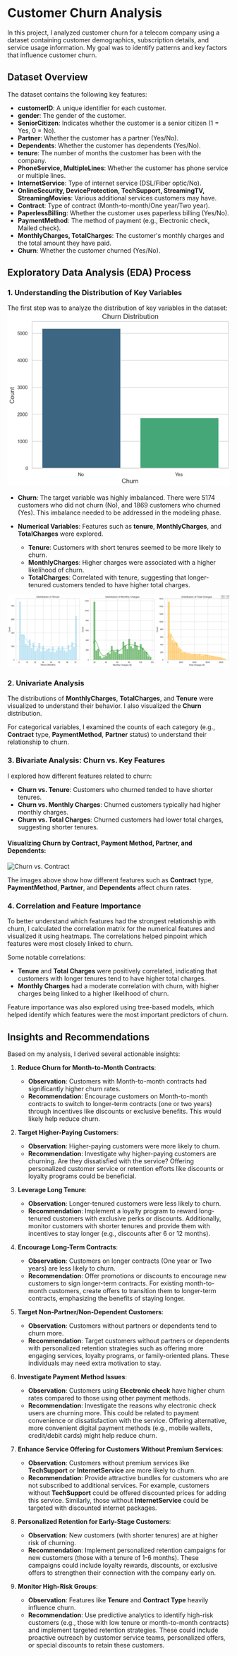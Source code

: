 # Customer Churn Analysis

In this project, I analyzed customer churn for a telecom company using a dataset containing customer demographics, subscription details, and service usage information. My goal was to identify patterns and key factors that influence customer churn.

## Dataset Overview

The dataset contains the following key features:

- **customerID**: A unique identifier for each customer.
- **gender**: The gender of the customer.
- **SeniorCitizen**: Indicates whether the customer is a senior citizen (1 = Yes, 0 = No).
- **Partner**: Whether the customer has a partner (Yes/No).
- **Dependents**: Whether the customer has dependents (Yes/No).
- **tenure**: The number of months the customer has been with the company.
- **PhoneService, MultipleLines**: Whether the customer has phone service or multiple lines.
- **InternetService**: Type of internet service (DSL/Fiber optic/No).
- **OnlineSecurity, DeviceProtection, TechSupport, StreamingTV, StreamingMovies**: Various additional services customers may have.
- **Contract**: Type of contract (Month-to-month/One year/Two year).
- **PaperlessBilling**: Whether the customer uses paperless billing (Yes/No).
- **PaymentMethod**: The method of payment (e.g., Electronic check, Mailed check).
- **MonthlyCharges, TotalCharges**: The customer's monthly charges and the total amount they have paid.
- **Churn**: Whether the customer churned (Yes/No).

## Exploratory Data Analysis (EDA) Process

### 1. **Understanding the Distribution of Key Variables**

The first step was to analyze the distribution of key variables in the dataset:
![](https://github.com/Ftsem/CustomerChurn-Python/blob/fdc5c8933b444c99139aed54837fc3845deca096/Assets/Screenshot%202025-04-10%20110147.png)
- **Churn**: The target variable was highly imbalanced. There were 5174 customers who did not churn (No), and 1869 customers who churned (Yes). This imbalance needed to be addressed in the modeling phase.


- **Numerical Variables**: Features such as **tenure**, **MonthlyCharges**, and **TotalCharges** were explored.
    - **Tenure**: Customers with short tenures seemed to be more likely to churn.
    - **MonthlyCharges**: Higher charges were associated with a higher likelihood of churn.
    - **TotalCharges**: Correlated with tenure, suggesting that longer-tenured customers tended to have higher total charges.

![](https://github.com/Ftsem/CustomerChurn-Python/blob/e90436502e39ea7ad5f50dee2bd1a1cd60582e19/Assets/Screenshot%202025-04-10%20110157.png)

### 2. **Univariate Analysis**

The distributions of **MonthlyCharges**, **TotalCharges**, and **Tenure** were visualized to understand their behavior. I also visualized the **Churn** distribution.

For categorical variables, I examined the counts of each category (e.g., **Contract** type, **PaymentMethod**, **Partner** status) to understand their relationship to churn.

### 3. **Bivariate Analysis: Churn vs. Key Features**

I explored how different features related to churn:

- **Churn vs. Tenure**: Customers who churned tended to have shorter tenures.
- **Churn vs. Monthly Charges**: Churned customers typically had higher monthly charges.
- **Churn vs. Total Charges**: Churned customers had lower total charges, suggesting shorter tenures.

#### Visualizing Churn by Contract, Payment Method, Partner, and Dependents:

![Churn vs. Contract](path_to_image/Churn_vs_Contract.png)

The images above show how different features such as **Contract** type, **PaymentMethod**, **Partner**, and **Dependents** affect churn rates.

### 4. **Correlation and Feature Importance**

To better understand which features had the strongest relationship with churn, I calculated the correlation matrix for the numerical features and visualized it using heatmaps. The correlations helped pinpoint which features were most closely linked to churn.

Some notable correlations:
- **Tenure** and **Total Charges** were positively correlated, indicating that customers with longer tenures tend to have higher total charges.
- **Monthly Charges** had a moderate correlation with churn, with higher charges being linked to a higher likelihood of churn.

Feature importance was also explored using tree-based models, which helped identify which features were the most important predictors of churn.

## Insights and Recommendations

Based on my analysis, I derived several actionable insights:

1. **Reduce Churn for Month-to-Month Contracts**:
   - **Observation**: Customers with Month-to-month contracts had significantly higher churn rates.
   - **Recommendation**: Encourage customers on Month-to-month contracts to switch to longer-term contracts (one or two years) through incentives like discounts or exclusive benefits. This would likely help reduce churn.

2. **Target Higher-Paying Customers**:
   - **Observation**: Higher-paying customers were more likely to churn.
   - **Recommendation**: Investigate why higher-paying customers are churning. Are they dissatisfied with the service? Offering personalized customer service or retention efforts like discounts or loyalty programs could be beneficial.

3. **Leverage Long Tenure**:
   - **Observation**: Longer-tenured customers were less likely to churn.
   - **Recommendation**: Implement a loyalty program to reward long-tenured customers with exclusive perks or discounts. Additionally, monitor customers with shorter tenures and provide them with incentives to stay longer (e.g., discounts after 6 or 12 months).

4. **Encourage Long-Term Contracts**:
   - **Observation**: Customers on longer contracts (One year or Two years) are less likely to churn.
   - **Recommendation**: Offer promotions or discounts to encourage new customers to sign longer-term contracts. For existing month-to-month customers, create offers to transition them to longer-term contracts, emphasizing the benefits of staying longer.

5. **Target Non-Partner/Non-Dependent Customers**:
   - **Observation**: Customers without partners or dependents tend to churn more.
   - **Recommendation**: Target customers without partners or dependents with personalized retention strategies such as offering more engaging services, loyalty programs, or family-oriented plans. These individuals may need extra motivation to stay.

6. **Investigate Payment Method Issues**:
   - **Observation**: Customers using **Electronic check** have higher churn rates compared to those using other payment methods.
   - **Recommendation**: Investigate the reasons why electronic check users are churning more. This could be related to payment convenience or dissatisfaction with the service. Offering alternative, more convenient digital payment methods (e.g., mobile wallets, credit/debit cards) might help reduce churn.

7. **Enhance Service Offering for Customers Without Premium Services**:
   - **Observation**: Customers without premium services like **TechSupport** or **InternetService** are more likely to churn.
   - **Recommendation**: Provide attractive bundles for customers who are not subscribed to additional services. For example, customers without **TechSupport** could be offered discounted prices for adding this service. Similarly, those without **InternetService** could be targeted with discounted internet packages.

8. **Personalized Retention for Early-Stage Customers**:
   - **Observation**: New customers (with shorter tenures) are at higher risk of churning.
   - **Recommendation**: Implement personalized retention campaigns for new customers (those with a tenure of 1-6 months). These campaigns could include loyalty rewards, discounts, or exclusive offers to strengthen their connection with the company early on.

9. **Monitor High-Risk Groups**:
   - **Observation**: Features like **Tenure** and **Contract Type** heavily influence churn.
   - **Recommendation**: Use predictive analytics to identify high-risk customers (e.g., those with low tenure or month-to-month contracts) and implement targeted retention strategies. These could include proactive outreach by customer service teams, personalized offers, or special discounts to retain these customers.

